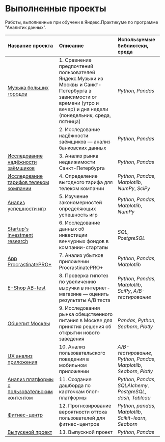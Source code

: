 # Выполненные проекты 

Работы, выполненные при обучени в Яндекс.Практикуме по программе "Аналитик данных".

| Название проекта | Описание | Используемые библиотеки, среда | 
| :---------------------- | :---------------------- | :---------------------- |
| [Музыка больших городов](01_big_cities_music) | 1. Сравнение предпочтений пользователей Яндекс.Музыки из Москвы и Санкт-Петербурга в зависимости от времени (утро и вечер) и дня недели (понедельник, среда, пятница)|*Python*, *Pandas*|
|[](02_Borrower_reliability_research)|2. Исследование надёжности заёмщиков — анализ банковских данных|*Python*, *Pandas*|
|[Исследование надёжности заёмщиков](03_spb_realty_market_research)|3. Анализ рынка недвижимости Санкт-Петербурга|*Python*, *Pandas*|
|[Исследование тарифов телеком компании](04_tariff_research)|4. Определение выгодного тарифа для телеком компании|*Python*, *Pandas*, *Matplotlib*, *NumPy*, *SciPy*|
|[Анализ успешности игр](05_games_research)|5. Изучение закономерностей определяющих успешность игр|*Python*, *Pandas*, *Matplotlib*, *NumPy*|
|[Startup's investment research](06_startups_research)|6. Исследование данных об инвестиции венчурных фондов в компании-стартапы|*SQL*, *PostgreSQL*|
|[App ProcrastinatePRO+](07_procrastinatePRO_research)|7. Анализ убытков приложении ProcrastinatePRO+ |*Python*, *Pandas*, *Matplotlib*|
|[E-Shop AB-test](08_internet_shop_research)|8. Проверка гипотез по увеличению выручки в интернет-магазине — оценить результаты А/В теста|*Python*, *Pandas*, *Matplotlib*, *SciPy*, *А/В-тестирование*|
|[Общепит Москвы](09_public_catering_research)|9. Исследования рынка обещственного питания в Москве для принятия решения об открытии нового заведения|*Pandas*, *Python*, *Seaborn*, *Plotly*|
|[UX анализ приложения](10_mobile_app_research)|10. Анализ пользовательского поведения в мобильном приложении|*А/В-тестирование*, *Python*, *Pandas*, *Matplotlib*, *Seaborn*, *Plotly*|
|[Анализ платформы с пользовательским контентом](11_UGC_platform_research)|11. Создание дашборда по карточкам блог-платформы|*Python*, *Pandas*,  *SQLAIchemy*, *PostgreSQL*, *dash*, *Tableau*|
|[Фитнес-центр](12_fitness_center_research)|12. Прогнозирование вероятности оттока пользователей для фитнес-центров|*Python*, *pandas*, *Matplotlib*, *Scikit-learn*, *Seaborn*|
|[Выпускной проект](13_final_project)|13. Выпускной проект|*Python*, *Pandas*|